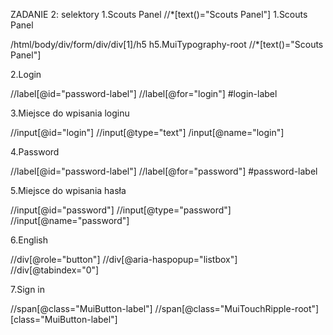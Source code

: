 ZADANIE 2: selektory
1.Scouts Panel
//*[text()="Scouts Panel"]
1.Scouts Panel

/html/body/div/form/div/div[1]/h5
h5.MuiTypography-root
//*[text()="Scouts Panel"]

2.Login

//label[@id="password-label"]
//label[@for="login"]
#login-label 

3.Miejsce do wpisania loginu

//input[@id="login"] 
//input[@type="text"] 
/input[@name="login"] 

4.Password

//label[@id="password-label"]
//label[@for="password"]
#password-label


5.Miejsce do wpisania hasła

//input[@id="password"] 
//input[@type="password"] 
//input[@name="password"] 


6.English

//div[@role="button"]
//div[@aria-haspopup="listbox"]
//div[@tabindex="0"]

7.Sign in

//span[@class="MuiButton-label"]
//span[@class="MuiTouchRipple-root"]
[class="MuiButton-label"]